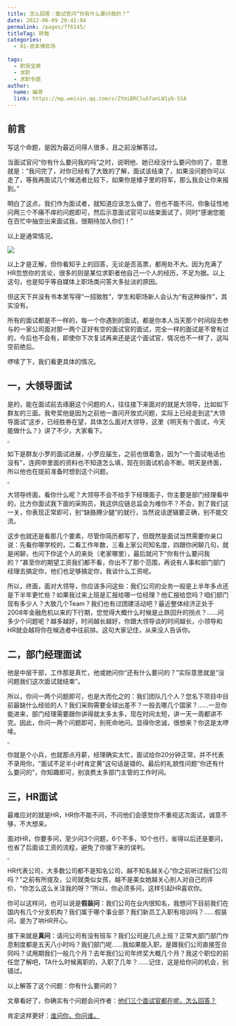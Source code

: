 ```yaml
---
title: 怎么回答：面试官问“你有什么要问我的？”
date: 2022-06-09 20:41:04
permalink: /pages/7f6145/
titleTag: 转载
categories:
  - 01-资本博弈场
  
tags: 
  - 职场宝典
  - 求职
  - 求职专题
author: 
  name: 幽哥
  link: https://mp.weixin.qq.com/s/ZYmiBRCluGfanLW1yb-5SA
---
```


## 前言

写这个命题，是因为最近问得人很多，且之前没解答过。

当面试官问“你有什么要问我的吗”之时，说明他、她已经没什么要问你的了，意思就是：“我问完了，对你已经有了大致的了解，面试该结束了，如果没问题你可以走了，等我再面试几个候选者比较下，如果你是矮子里的将军，那么我会让你来报到。”

明白了这点，我们作为面试者，就知道应该怎么做了。但也不能不问，你象征性地问两三个不痛不痒的问题即可，然后示意面试官可以结束面试了，同时“感谢您能在百忙中抽空出来面试我，很期待加入你们！”

以上是通常情况。

![](https://testingcf.jsdelivr.net/gh/TommyZeng777/picgo/img/202206092044952.png)

以上才是正解，但你看知乎上的回答，无论是否高票，都用处不大。因为充满了HR忽悠你的言论，很多的则是某位求职者他自己一个人的经历，不足为据。以上这句，也是知乎等自媒体上职场类问答大多扯淡的原因。

但这天下并没有书本里写得“一招致胜”，学生和职场新人会认为“有这种操作”，其实没有。

所有的面试都是不一样的，每一个你遇到的面试，都是你本人当天那个时间段去参与的一家公司面对那一两个正好有空的面试官的面试，完全一样的面试是不曾有过的，今后也不会有，即使你下次复试再来还是这个面试官，情况也不一样了，这叫空前绝后。

啰嗦了下，我们看更具体的情况。



## 一，大领导面试

是的，能在面试前去琢磨这个问题的人，往往接下来面对的就是大领导，比如如下群友的三面。我夸奖他是因为之前他一直问开放式问题，实际上已经走到这“大领导面试”这步，已经胜券在望，具体怎么面对大领导，这里《明天有个面试，今天能做什么？》讲了不少，大家看下。

<img src="https://testingcf.jsdelivr.net/gh/TommyZeng777/picgo/img/202206092044017.png" style="zoom: 33%;" />

如下是群友小罗的面试进展，小罗应届生，之前也很着急，因为“一个面试电话也没有”，连网申里面的资料也不知道怎么填，现在则面试机会不断。明天是终面，所以他也在提前准备时想到这个问题。

<img src="https://testingcf.jsdelivr.net/gh/TommyZeng777/picgo/img/202206092049614.png" style="zoom:33%;" />

大领导终面，看你什么呢？大领导不会不给手下经理面子，你主要是部门经理看中的，比方你面试我下面的采购员，我这供应链总监会为难你不？不会，到了我们这一关，你表现正常即可，别“缺胳膊少腿”的就行，当然说话逻辑要正确，别不能交流。

这步也就还是看那几个要素，尽管你简历都写了，但既然是面试当然需要你亲口说：先看你哪学校的，二看工作年数，三看上家公司知名度，四跟你闲聊几句，就是闲聊，也问下你这个人的来处（老家哪里），最后就问下“你有什么要问我的？”甚至你的期望工资我们都不看，你出不了那个范围，再说有人事和部门部门经理去搞定你，他们也足够搞定你，我谈什么工资呢。

所以，终面，面对大领导，你应该多问这些：我们公司的业务一般是上半年多点还是下半年更忙些？如果我过来上班是汇报给哪一位经理？他汇报给您吗？咱们部门现有多少人？大致几个Team？我们也有过团建活动吧？最近整体经济正处于2008年金融危机以来的下行期，您觉得大概什么时候是止跌回升的拐点？......问多少个问题呢？越多越好，时间越长越好，你跟大领导谈的时间越长，小领导和HR就会越将你在候选者中往前排。这句大家记住，从来没人告诉你。



## 二，部门经理面试

他是中层干部，工作那是真忙，他或她问你“还有什么要问的？”实际意思就是“没问题我们这次面试就结束”。

所以，你问一两个问题即可，也是大而化之的：我们团队几个人？您名下项目中目前最缺什么经验的人？我们采购需要全球出差不？一般去哪几个国家？......一旦你能进来，部门经理需要跟你讲得就太多太多，现在时间太短，讲一天一周都讲不完。因此，你问一两个问题即可，别死命地问。显得你忠诚，很想来？你这是太啰嗦。

<img src="https://testingcf.jsdelivr.net/gh/TommyZeng777/picgo/img/202206100009754.png" style="zoom:33%;" />

你就是个小兵，也就那点月薪，经理确实太忙，面试给你20分钟正常，并不代表不录用你，“面试不足半小时肯定黄”这句话是错的。最后的礼貌性问题“你还有什么要问的”，你知趣即可，别浪费太多部门主管的工作时间。



## 三，HR面试

最难应对的就是HR，HR你不能不问，不问他们会感觉你不重视这次面试，诚意不够，不大想来。

面对HR，你要多问，至少问3个问题，6个不多，10个也行，省得以后还是要问，也省了后面谈工资的流程，避免了你接下来的误判。

<img src="https://testingcf.jsdelivr.net/gh/TommyZeng777/picgo/img/202206100009824.png" style="zoom:33%;" />

HR代表公司，大多数公司都不是知名公司，越不知名越关心“你之前听过我们公司吗？”之前有所提及，公司就类似女孩，越不是美女她越关心别人对自己的评价，“你怎么这么关注我的呀？”所以，你必须多问，这样引起HR喜欢你。

你可以这样问，也可以说是**假装问**：我们公司在业内很知名，我想问下目前我们在国内有几个分支机构？我们属于哪个事业部？我们新员工入职有培训吗？......假装问，是为了哄HR开心。

接下来就是**真问**：请问公司有没有班车？我们公司是几点上班？正常大部门部门作息制度都是五天八小时吗？我们部门呢......我如果能入职，是跟我们公司直接签合同吗？试用期我们一般几个月？去年我们公司年终奖大概几个月？我这个职位的前任您了解吧，TA什么时候离职的，入职了几年？......记住，这是给你问的机会，别错过。



以上解答了这个问题：你有什么要问的？

文章看好了，你确实有个问题会问作者：<u>他们三个面试官都在呢，怎么回答？</u>

肯定这样更好：<u>谁问你，你问谁。</u>